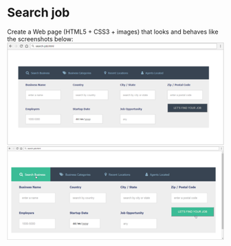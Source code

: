 # Search job
Create a Web page (HTML5 + CSS3 + images) that looks and behaves like the screenshots below: 
<br>
<img src="screenshots/1.png">
<img src="screenshots/2.png">

